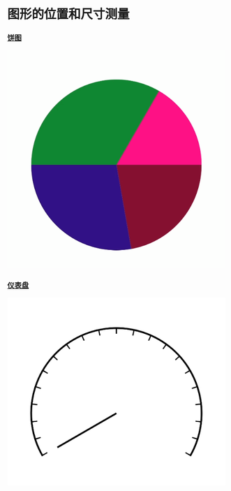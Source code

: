 # 图形的位置和尺寸测量

### [饼图](src/main/java/com/zxj/path/custom/PieView.kt)
<img src="./resources/shape_and_measure_pie.gif" style="width: 500px;" />


### [仪表盘](src/main/java/com/zxj/path/custom/DashboardView.kt)
<img src="./resources/shape_and_measure_dashboard.gif" style="width: 500px;" />

